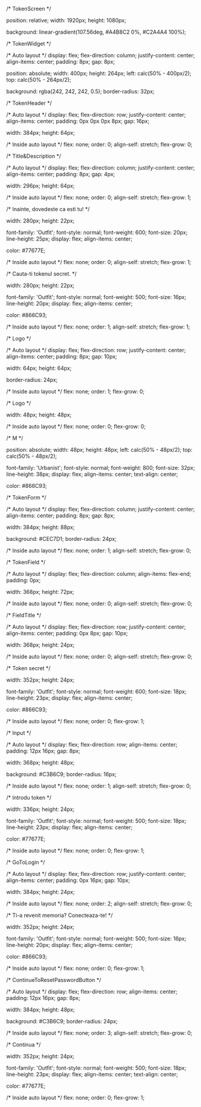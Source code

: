 /* TokenScreen */

position: relative;
width: 1920px;
height: 1080px;

background: linear-gradient(107.56deg, #A4B8C2 0%, #C2A4A4 100%);


/* TokenWidget */

/* Auto layout */
display: flex;
flex-direction: column;
justify-content: center;
align-items: center;
padding: 8px;
gap: 8px;

position: absolute;
width: 400px;
height: 264px;
left: calc(50% - 400px/2);
top: calc(50% - 264px/2);

background: rgba(242, 242, 242, 0.5);
border-radius: 32px;


/* TokenHeader */

/* Auto layout */
display: flex;
flex-direction: row;
justify-content: center;
align-items: center;
padding: 0px 0px 0px 8px;
gap: 16px;

width: 384px;
height: 64px;


/* Inside auto layout */
flex: none;
order: 0;
align-self: stretch;
flex-grow: 0;


/* Title&Description */

/* Auto layout */
display: flex;
flex-direction: column;
justify-content: center;
align-items: center;
padding: 8px;
gap: 4px;

width: 296px;
height: 64px;


/* Inside auto layout */
flex: none;
order: 0;
align-self: stretch;
flex-grow: 1;


/* Inainte, dovedeste ca esti tu! */

width: 280px;
height: 22px;

font-family: 'Outfit';
font-style: normal;
font-weight: 600;
font-size: 20px;
line-height: 25px;
display: flex;
align-items: center;

color: #77677E;


/* Inside auto layout */
flex: none;
order: 0;
align-self: stretch;
flex-grow: 1;


/* Cauta-ti tokenul secret. */

width: 280px;
height: 22px;

font-family: 'Outfit';
font-style: normal;
font-weight: 500;
font-size: 16px;
line-height: 20px;
display: flex;
align-items: center;

color: #866C93;


/* Inside auto layout */
flex: none;
order: 1;
align-self: stretch;
flex-grow: 1;


/* Logo */

/* Auto layout */
display: flex;
flex-direction: row;
justify-content: center;
align-items: center;
padding: 8px;
gap: 10px;

width: 64px;
height: 64px;

border-radius: 24px;

/* Inside auto layout */
flex: none;
order: 1;
flex-grow: 0;


/* Logo */

width: 48px;
height: 48px;


/* Inside auto layout */
flex: none;
order: 0;
flex-grow: 0;


/* M */

position: absolute;
width: 48px;
height: 48px;
left: calc(50% - 48px/2);
top: calc(50% - 48px/2);

font-family: 'Urbanist';
font-style: normal;
font-weight: 800;
font-size: 32px;
line-height: 38px;
display: flex;
align-items: center;
text-align: center;

color: #866C93;



/* TokenForm */

/* Auto layout */
display: flex;
flex-direction: column;
justify-content: center;
align-items: center;
padding: 8px;
gap: 8px;

width: 384px;
height: 88px;

background: #CEC7D1;
border-radius: 24px;

/* Inside auto layout */
flex: none;
order: 1;
align-self: stretch;
flex-grow: 0;


/* TokenField */

/* Auto layout */
display: flex;
flex-direction: column;
align-items: flex-end;
padding: 0px;

width: 368px;
height: 72px;


/* Inside auto layout */
flex: none;
order: 0;
align-self: stretch;
flex-grow: 0;


/* FieldTitle */

/* Auto layout */
display: flex;
flex-direction: row;
justify-content: center;
align-items: center;
padding: 0px 8px;
gap: 10px;

width: 368px;
height: 24px;


/* Inside auto layout */
flex: none;
order: 0;
align-self: stretch;
flex-grow: 0;


/* Token secret */

width: 352px;
height: 24px;

font-family: 'Outfit';
font-style: normal;
font-weight: 600;
font-size: 18px;
line-height: 23px;
display: flex;
align-items: center;

color: #866C93;


/* Inside auto layout */
flex: none;
order: 0;
flex-grow: 1;


/* Input */

/* Auto layout */
display: flex;
flex-direction: row;
align-items: center;
padding: 12px 16px;
gap: 8px;

width: 368px;
height: 48px;

background: #C3B6C9;
border-radius: 16px;

/* Inside auto layout */
flex: none;
order: 1;
align-self: stretch;
flex-grow: 0;


/* Introdu token */

width: 336px;
height: 24px;

font-family: 'Outfit';
font-style: normal;
font-weight: 500;
font-size: 18px;
line-height: 23px;
display: flex;
align-items: center;

color: #77677E;


/* Inside auto layout */
flex: none;
order: 0;
flex-grow: 1;


/* GoToLogin */

/* Auto layout */
display: flex;
flex-direction: row;
justify-content: center;
align-items: center;
padding: 0px 16px;
gap: 10px;

width: 384px;
height: 24px;


/* Inside auto layout */
flex: none;
order: 2;
align-self: stretch;
flex-grow: 0;


/* Ti-a revenit memoria? Conecteaza-te! */

width: 352px;
height: 24px;

font-family: 'Outfit';
font-style: normal;
font-weight: 500;
font-size: 16px;
line-height: 20px;
display: flex;
align-items: center;

color: #866C93;


/* Inside auto layout */
flex: none;
order: 0;
flex-grow: 1;


/* ContinueToResetPasswordButton */

/* Auto layout */
display: flex;
flex-direction: row;
align-items: center;
padding: 12px 16px;
gap: 8px;

width: 384px;
height: 48px;

background: #C3B6C9;
border-radius: 24px;

/* Inside auto layout */
flex: none;
order: 3;
align-self: stretch;
flex-grow: 0;


/* Continua */

width: 352px;
height: 24px;

font-family: 'Outfit';
font-style: normal;
font-weight: 500;
font-size: 18px;
line-height: 23px;
display: flex;
align-items: center;
text-align: center;

color: #77677E;


/* Inside auto layout */
flex: none;
order: 0;
flex-grow: 1;
